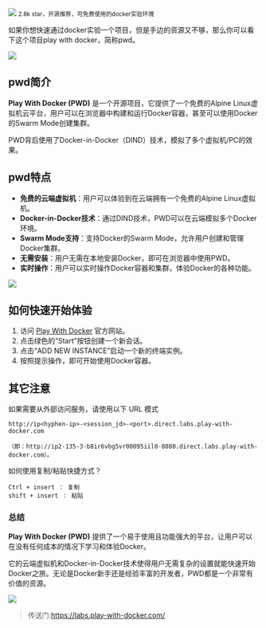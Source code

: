 <img src="/assets/image/240423-pwd-1.png" style="max-width: 70%; height: auto;">
<small>2.8k star，开源推荐，可免费使用的docker实验环境</small>


如果你想快速通过docker实验一个项目，但是手边的资源又不够，那么你可以看下这个项目play with docker，简称pwd。

![](/assets/image/240423-pwd-1.png)

## pwd简介

**Play With Docker (PWD)** 是一个开源项目，它提供了一个免费的Alpine Linux虚拟机云平台，用户可以在浏览器中构建和运行Docker容器，甚至可以使用Docker的Swarm Mode创建集群。

PWD背后使用了Docker-in-Docker（DIND）技术，模拟了多个虚拟机/PC的效果。
## pwd特点
- **免费的云端虚拟机**：用户可以体验到在云端拥有一个免费的Alpine Linux虚拟机。
- **Docker-in-Docker技术**：通过DIND技术，PWD可以在云端模拟多个Docker环境。
- **Swarm Mode支持**：支持Docker的Swarm Mode，允许用户创建和管理Docker集群。
- **无需安装**：用户无需在本地安装Docker，即可在浏览器中使用PWD。
- **实时操作**：用户可以实时操作Docker容器和集群，体验Docker的各种功能。

![](/assets/image/240423-pwd-2.png)

## 如何快速开始体验 

1. 访问 [Play With Docker](^1^) 官方网站。
2. 点击绿色的“Start”按钮创建一个新会话。
3. 点击“ADD NEW INSTANCE”启动一个新的终端实例。
4. 按照提示操作，即可开始使用Docker容器。

## 其它注意

如果需要从外部访问服务，请使用以下 URL 模式 
```
http://ip<hyphen-ip>-<session_jd>-<port>.direct.labs.play-with-docker.com 
```
```
（即：http://ip2-135-3-b8ir6vbg5vr00095iil0-8080.direct.labs.play-with-docker.com）。
```
如何使用复制/粘贴快捷方式？

```
Ctrl + insert ： 复制
shift + insert ： 粘贴
```

### 总结
**Play With Docker (PWD)** 提供了一个易于使用且功能强大的平台，让用户可以在没有任何成本的情况下学习和体验Docker。

它的云端虚拟机和Docker-in-Docker技术使得用户无需复杂的设置就能快速开始Docker之旅。无论是Docker新手还是经验丰富的开发者，PWD都是一个非常有价值的资源。





![](/assets/image/240423-pwd-3.png)

> 传送门:https://labs.play-with-docker.com/